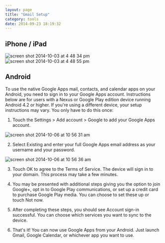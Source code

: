 ```yaml
---
layout: page
title: "Gmail Setup"
category: tools
date: 2014-09-23 18:19:32
---
```



## iPhone / iPad

![screen shot 2014-10-03 at 4 48 34 pm](https://cloud.githubusercontent.com/assets/6171781/4519138/26c0a1c6-4cb0-11e4-81d6-5e17110f6c04.png)
![screen shot 2014-10-03 at 4 48 55 pm](https://cloud.githubusercontent.com/assets/6171781/4519139/2d7c25a8-4cb0-11e4-8f8e-a970a5d0ccfb.png)


## Android

To use the native Google Apps mail, contacts, and calendar apps on your Android, you need to sign in to your Google Apps account. Instructions below are for users with a Nexus or Google Play edition device running Android 4.2 or higher. If you're using a different device, your setup instructions may vary. You only have to do this once:

1. Touch the Settings > Add account > Google to add your Google Apps account.
 
![screen shot 2014-10-06 at 10 56 31 am](https://cloud.githubusercontent.com/assets/81055/4527680/0f08603c-4d69-11e4-8248-b42928a837f7.png)

2. Select Existing and enter your full Google Apps email address as your username and your password.

![screen shot 2014-10-06 at 10 56 36 am](https://cloud.githubusercontent.com/assets/81055/4527692/2563d532-4d69-11e4-8df5-30b197a161bd.png)

3. Touch OK to agree to the Terms of Service. The device will sign in to your domain. This process may take a few minutes.

4. You may be presented with additional steps giving you the option to join Google+, opt in to Google Play communications, or set up a credit card to purchase Google Play media. You can choose to set these up or touch Not now.

5. After completing these steps, you should see Account sign-in successful. You can choose which services you want to sync to the device.

6. That's it! You can now use Google Apps from your Android. Just launch Gmail, Google Calendar, or whichever app you want to use.
